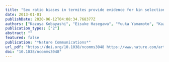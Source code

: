 ```yaml
---
title: "Sex ratio biases in termites provide evidence for kin selection"
date: 2013-01-01
publishDate: 2020-06-12T04:08:34.768377Z
authors: ["Kazuya Kobayashi", "Eisuke Hasegawa", "Yuuka Yamamoto", "Kazutaka Kawatsu", "Edward L. Vargo", "Jin Yoshimura", "Kenji Matsuura"]
publication_types: ["2"]
abstract: ""
featured: false
publication: "*Nature Communications*"
url_pdf: "https://doi.org/10.1038/ncomms3048 https://www.nature.com/articles/ncomms3048.pdf"
doi: "10.1038/ncomms3048"
---
```


